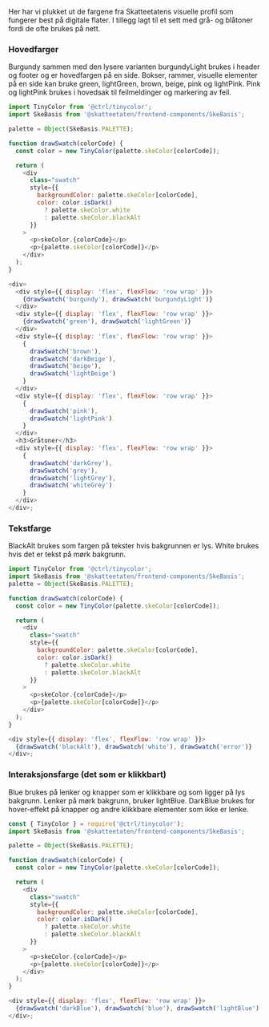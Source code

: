 Her har vi plukket ut de fargene fra Skatteetatens visuelle profil som fungerer best på digitale flater. I tillegg lagt til et sett med grå- og blåtoner fordi de ofte brukes på nett.

### Hovedfarger

Burgundy sammen med den lysere varianten burgundyLight brukes i header og footer og er hovedfargen på en side.
Bokser, rammer, visuelle elementer på en side kan bruke green, lightGreen, brown, beige, pink og lightPink. Pink og lightPink brukes i hovedsak til feilmeldinger og markering av feil.

```js noeditor beskrivelse
import TinyColor from '@ctrl/tinycolor';
import SkeBasis from '@skatteetaten/frontend-components/SkeBasis';

palette = Object(SkeBasis.PALETTE);

function drawSwatch(colorCode) {
  const color = new TinyColor(palette.skeColor[colorCode]);

  return (
    <div
      class="swatch"
      style={{
        backgroundColor: palette.skeColor[colorCode],
        color: color.isDark()
          ? palette.skeColor.white
          : palette.skeColor.blackAlt
      }}
    >
      <p>skeColor.{colorCode}</p>
      <p>{palette.skeColor[colorCode]}</p>
    </div>
  );
}

<div>
  <div style={{ display: 'flex', flexFlow: 'row wrap' }}>
    {drawSwatch('burgundy'), drawSwatch('burgundyLight')}
  </div>
  <div style={{ display: 'flex', flexFlow: 'row wrap' }}>
    {drawSwatch('green'), drawSwatch('lightGreen')}
  </div>
  <div style={{ display: 'flex', flexFlow: 'row wrap' }}>
    {
      drawSwatch('brown'),
      drawSwatch('darkBeige'),
      drawSwatch('beige'),
      drawSwatch('lightBeige')
    }
  </div>
  <div style={{ display: 'flex', flexFlow: 'row wrap' }}>
    {
      drawSwatch('pink'), 
      drawSwatch('lightPink')
    }
  </div>
  <h3>Gråtoner</h3>
  <div style={{ display: 'flex', flexFlow: 'row wrap' }}>
    {
      drawSwatch('darkGrey'),
      drawSwatch('grey'),
      drawSwatch('lightGrey'),
      drawSwatch('whiteGrey')
    }
  </div>
</div>;
```

### Tekstfarge

BlackAlt brukes som fargen på tekster hvis bakgrunnen er lys. White brukes hvis det er tekst på mørk bakgrunn.

```js noeditor beskrivelse
import TinyColor from '@ctrl/tinycolor';
import SkeBasis from '@skatteetaten/frontend-components/SkeBasis';
palette = Object(SkeBasis.PALETTE);

function drawSwatch(colorCode) {
  const color = new TinyColor(palette.skeColor[colorCode]);

  return (
    <div
      class="swatch"
      style={{
        backgroundColor: palette.skeColor[colorCode],
        color: color.isDark()
          ? palette.skeColor.white
          : palette.skeColor.blackAlt
      }}
    >
      <p>skeColor.{colorCode}</p>
      <p>{palette.skeColor[colorCode]}</p>
    </div>
  );
}

<div style={{ display: 'flex', flexFlow: 'row wrap' }}>
  {drawSwatch('blackAlt'), drawSwatch('white'), drawSwatch('error')}
</div>;
```

### Interaksjonsfarge (det som er klikkbart)

Blue brukes på lenker og knapper som er klikkbare og som ligger på lys bakgrunn. Lenker på mørk bakgrunn, bruker lightBlue. DarkBlue brukes for hover-effekt på knapper og andre klikkbare elementer som ikke er lenke.

```js noeditor beskrivelse
const { TinyColor } = require('@ctrl/tinycolor');
import SkeBasis from '@skatteetaten/frontend-components/SkeBasis';

palette = Object(SkeBasis.PALETTE);

function drawSwatch(colorCode) {
  const color = new TinyColor(palette.skeColor[colorCode]);

  return (
    <div
      class="swatch"
      style={{
        backgroundColor: palette.skeColor[colorCode],
        color: color.isDark()
          ? palette.skeColor.white
          : palette.skeColor.blackAlt
      }}
    >
      <p>skeColor.{colorCode}</p>
      <p>{palette.skeColor[colorCode]}</p>
    </div>
  );
}

<div style={{ display: 'flex', flexFlow: 'row wrap' }}>
  {drawSwatch('darkBlue'), drawSwatch('blue'), drawSwatch('lightBlue') }
</div>;
```

